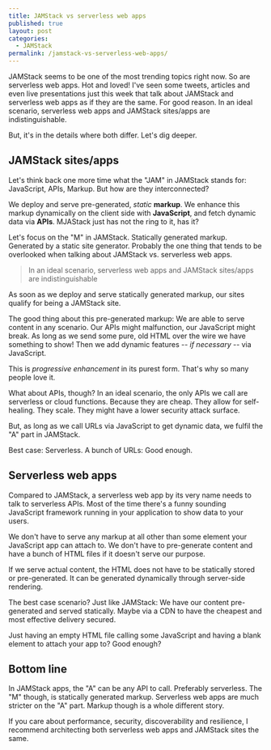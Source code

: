 ```yaml
---
title: JAMStack vs serverless web apps
published: true
layout: post
categories:
  - JAMStack
permalink: /jamstack-vs-serverless-web-apps/
---
```


JAMStack seems to be one of the most trending topics right now. So are serverless web apps. Hot and loved! I've seen some tweets, articles and even live presentations just this week that talk about JAMStack and serverless web apps as if they are the same. For good reason. In an ideal scenario, serverless web apps and JAMStack sites/apps are indistinguishable.

But, it's in the details where both differ. Let's dig deeper.

## JAMStack sites/apps

Let's think back one more time what the "JAM" in JAMStack stands for: JavaScript, APIs, Markup. But how are they interconnected?

We deploy and serve pre-generated, *static* **markup**. We enhance this markup dynamically on the client side with **JavaScript**, and fetch dynamic data via **APIs**. MJAStack just has not the ring to it, has it?

Let's focus on the "M" in JAMStack. Statically generated markup. Generated by a static site generator. Probably the one thing that tends to be overlooked when talking about JAMStack vs. serverless web apps.

> In an ideal scenario, serverless web apps and JAMStack sites/apps are indistinguishable

As soon as we deploy and serve statically generated markup, our sites qualify for being a JAMStack site.

The good thing about this pre-generated markup: We are able to serve content in any scenario. Our APIs might malfunction, our JavaScript might break. As long as we send some pure, old HTML over the wire we have something to show! Then we add dynamic features -- *if necessary* -- via JavaScript.

This is *progressive enhancement* in its purest form. That's why so many people love it.

What about APIs, though? In an ideal scenario, the only APIs we call are serverless or cloud functions. Because they are cheap. They allow for self-healing. They scale. They might have a lower security attack surface.

But, as long as we call URLs via JavaScript to get dynamic data, we fulfil the "A" part in JAMStack.

Best case: Serverless. A bunch of URLs: Good enough.

## Serverless web apps

Compared to JAMStack, a serverless web app by its very name needs to talk to serverless APIs. Most of the time there's a funny sounding JavaScript framework running in your application to show data to your users.

We don't have to serve any markup at all other than some element your JavaScript app can attach to. We don't have to pre-generate content and have a bunch of HTML files if it doesn't serve our purpose.

If we serve actual content, the HTML does not have to be statically stored or pre-generated. It can be generated dynamically through server-side rendering.

The best case scenario? Just like JAMStack: We have our content pre-generated and served statically. Maybe via a CDN to have the cheapest and most effective delivery secured.

Just having an empty HTML file calling some JavaScript and having a blank element to attach your app to? Good enough?

## Bottom line

In JAMStack apps, the "A" can be any API to call. Preferably serverless. The "M" though, is statically generated markup. Serverless web apps are much stricter on the "A" part. Markup though is a whole different story.

If you care about performance, security, discoverability and resilience, I recommend architecting both serverless web apps and JAMStack sites the same.
